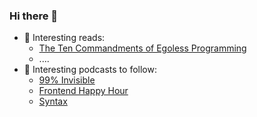 ### Hi there 👋
- 📖 Interesting reads: 
  - [The Ten Commandments of Egoless Programming](https://blog.codinghorror.com/the-ten-commandments-of-egoless-programming/)
  - ....
- 🎵 Interesting podcasts to follow: 
  - [99% Invisible](https://99percentinvisible.org/)
  - [Frontend Happy Hour](https://frontendhappyhour.com/)
  - [Syntax](https://syntax.fm/)
<!--
**mike-contreras/mike-contreras** is a ✨ _special_ ✨ repository because its `README.md` (this file) appears on your GitHub profile.

Here are some ideas to get you started:

- 🔭 I’m currently working on ...
- 🌱 I’m currently learning ...
- 👯 I’m looking to collaborate on ...
- 🤔 I’m looking for help with ...
- 💬 Ask me about ...
- 📫 How to reach me: ...
- 😄 Pronouns: ...
- ⚡ Fun fact: ...
-->
